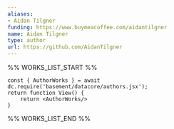 ```yaml
---
aliases:
- Aidan Tilgner
funding: https://www.buymeacoffee.com/aidantilgner
name: Aidan Tilgner
type: author
url: https://github.com/AidanTilgner
---
```



%% WORKS_LIST_START %%

```datacorejsx
const { AuthorWorks } = await dc.require('basement/datacore/authors.jsx');
return function View() {
    return <AuthorWorks/>
}
```
%% WORKS_LIST_END %%